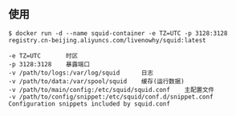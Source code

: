 ## 使用
    
    $ docker run -d --name squid-container -e TZ=UTC -p 3128:3128 registry.cn-beijing.aliyuncs.com/livenowhy/squid:latest
    
    -e TZ=UTC       时区
    -p 3128:3128    暴露端口
    -v /path/to/logs:/var/log/squid	     日志
    -v /path/to/data:/var/spool/squid    缓存(运行数据)
    -v /path/to/main/config:/etc/squid/squid.conf    主配置文件
    -v /path/to/config/snippet:/etc/squid/conf.d/snippet.conf	Configuration snippets included by squid.conf